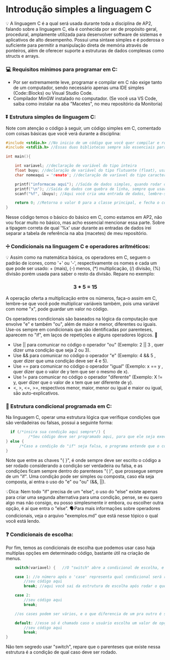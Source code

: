 # Introdução simples a linguagem C

💡 A linguagem C é a qual será usada durante toda a disciplina de AP2, falando sobre a linguagem C, ela é conhecida por ser de propósito geral, procedural, amplamente utilizada para desenvolver software de sistemas e aplicativos de alto desempenho. Possui uma sintaxe simples e é poderosa o suficiente para permitir a manipulação direta de memória através de ponteiros, além de oferecer suporte a estruturas de dados complexas como structs e arrays. 

### 💻 Requisitos mínimos para programar em C:

- Por ser extremamente leve, programar e compilar em C não exige tanto de um computador, sendo necessário apenas uma IDE simples (Code::Blocks) ou Visual Studio Code.
- Compilador MinGW instalado no computador. (Se você usa VS Code, saiba como instalar na aba "Macetes", no meu repositório da Monitoria)



### ⏬ Estrutura simples de linguagem C:

Note com atenção o código à seguir, um código simples em C, comentado com coisas básicas que você verá durante a disciplina:

``` C
#include <stdio.h> //No inicio de um código que você quer compilar e rodar, deve-se incluir as bibliotecas
#include <stdlib.h> //Essas duas bibliotecas sempre são essenciais para rodar o código

int main(){

    int variavel; //declaração de variável do tipo inteira
    float buyu; //declaração de variável do tipo flutuante (float), usada para salvar dados com números após a vírgula
    char nomeaqui = 'renato'; //declaração de varíavel do tipo caractere, usada para salvar nomes, ou até strings (veremos posteriormente

    printf("informacao aqui"); //Saída de dados simples, quando rodar o código aparecerá essa mensagem
    printf("\n"); //Saída de dados com quebra de linha, sempre que usar o \n, ele pulará uma linha
    scanf("%f", &buyu); //Aqui você cria uma entrada de dados, lembre-se que a lógica sempre será assim, o que muda é as letras do %, ou o nome da varíavel após o '&'

    return 0; //Retorna o valor 0 para a classe principal, e fecha o código
}
```

  Nesse código temos o básico do básico em C, como estamos em AP2, não vou focar muito no básico, mas acho essencial mencionar essa parte. Sobre a tipagem correta de qual '%x' usar durante as entradas de dados
  irei separar a tabela de referência na aba (macetes) de meu repositório.



  ### ➗ Condicionais na linguagem C e operadores aritméticos:

  💡 Assim como na matemática básica, os operadores em C, seguem o padrão de icones, como '+' ou '-', respectivamente os nomes e cada um que pode ser usado:
    + (mais), (-) menos, (*) multiplicação, (/) divisão, (%) divisão porém usada para saber o resto da divisão.
Repare no exemplo:

<div align="center">
  
 ### 3 * 5 = 15
</div>

  A operação oferta a multiplicação entre os números, faça-o assim em C, lembre-se que você pode multiplicar variáveis também, pois uma variável com nome "x", pode guardar um valor no código.

  Os operadores condicionais são baseados na lógica da computação que envolve "e" e também "ou", além de maior e menor, diferentes ou iguais. Use-os sempre em condicionais que são identificadas por parenteses, aparecem no "if", em laços de repetições e alguns operadores lógicos. 🚨
  - Use || para comunicar no código o operador "ou" (Exemplo: 2 || 3 , quer dizer uma condição que seja 2 ou 3).
  - Use && para comunicar no código o operador "e" (Exemplo: 4 && 5 , quer dizer que uma condição deve ser 4 e 5).
  - Use == para comunicar no código o operador "igual" (Exemplo: x == y , quer dizer que o valor de y tem que ser o mesmo de x).
  - Use != para comunicar no código o operador "diferente" (Exemplo: X != y, quer dizer que o valor de x tem que ser diferente de y).
  - <, >, <=, >=, respectivos menor, maior, menor ou igual e maior ou igual, são auto-explicativos.



### 🧨 Estrutura condicional programada em C:

Na linguagem C, operar uma estrutura lógica que verifique condições que são verdadeiras ou falsas, possui a seguinte forma:

``` C
  if (/*insira sua condição aqui sempre*/) {
          /*Seu código deve ser programado aqui, para que ele seja executado se a condição acima for verdadeira*/
} else {
      /*Caso a condição do "if" seja falsa, o programa entende que o código que ele deve rodar é o do "else"*/
}
```
Note que entre as chaves "{ }", é onde sempre deve ser escrito o código a ser rodado considerando a condição ser verdadeira ou falsa, e as condições ficam sempre dentro do parenteses "( )", que prossegue sempre de um "if".
Uma condição pode ser simples ou composta, caso ela seja composta, aí entra o uso do "e" ou "ou" (&&, ||).

💡Dica: Nem todo "if" precisa de um "else", o uso do "else" existe apenas para criar uma segunda alternativa para uma condição, pense, se eu quero algo mas não consigo, eu posso simplesmente ir embora, ou escolher outra opção, é aí que entra o "else".
🗣️Para mais informações sobre operadores condicionais, veja o arquivo "exemplos.md" que está nesse tópico o qual você está lendo.



### ❓ Condicionais de escolha:

Por fim, temos as condicionais de escolha que podemos usar caso haja multiplas opções em determinado código, bastante útil na criação de menus.

``` C
    switch(variavel) {   //O "switch" abre a condicional de escolha, e vai direto ao valor que a variável guarda

    case 1: //o número após o 'case' representa qual condicional será rodada baseada no valor da variável, que deve ser o mesmo do valor do case, nesse caso, valor 1.
        //seu código aqui
        break; //aqui você sai da estrutura de escolha após rodar o que estiver em seu caso

    case 2:
        //seu código aqui
        break;

    //os cases podem ser vários, e o que diferencia de um pra outro é sempre seu número de escolha.

    default: //esse só é chamado caso o usuário escolha um valor de opção que não exista caso pro mesmo, nesse exemplo, rodaria o "default" se caso o usuário digitasse 3.
        //seu código aqui
        break;
}
```
Não tem segredo usar "switch", repare que o parenteses que existe nessa estrutura é a condição de qual caso deve ser rodado.
